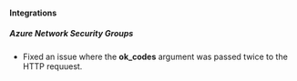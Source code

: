 
#### Integrations
##### Azure Network Security Groups
- Fixed an issue where the **ok_codes** argument was passed twice to the HTTP requuest.
